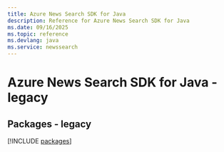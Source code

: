 ```yaml
---
title: Azure News Search SDK for Java
description: Reference for Azure News Search SDK for Java
ms.date: 09/16/2025
ms.topic: reference
ms.devlang: java
ms.service: newssearch
---
```

# Azure News Search SDK for Java - legacy
## Packages - legacy
[!INCLUDE [packages](news-search-index.md)]